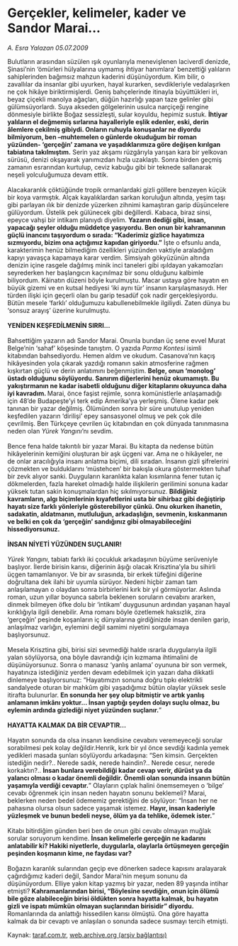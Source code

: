 # Gerçekler, kelimeler, kader ve Sandor Marai...

*A. Esra Yalazan 05.07.2009*

<div class="yazi">Bulutların arasından süzülen ışık oyunlarıyla menevişlenen laciverdî denizde, Şinasi’nin ‘ömürleri hülyalarına uymamış ihtiyar hanımlara’ benzettiği yalıların sahiplerinden bağımsız mahzun kaderini düşünüyordum. Kim bilir, o zavallılar da insanlar gibi uyurken, hayal kurarken, sevdikleriyle vedalaşırken ne çok hikâye biriktirmişlerdi. Geniş bahçelerinde itinayla büyüttükleri iri, beyaz çiçekli manolya ağaçları, düğün hazırlığı yapan taze gelinler gibi gülümsüyorlardı. Suya akseden gölgelerinin usulca narçiçeği rengine dönmesiyle birlikte Boğaz sessizleşti, sular koyuldu, hepimiz sustuk. <b>İhtiyar yalıların el değmemiş sırlarına hayalleriyle eşlik edenler, eski, derin âlemlere çekilmiş gibiydi. Onların ruhuyla konuşanlar ne diyordu bilmiyorum, ben –muhtemelen o günlerde okuduğum bir roman yüzünden- ‘gerçeğin’ zamana ve yaşadıklarımıza göre değişen kırılgan tabiatına takılmıştım.</b> Serin yaz akşamı rüzgârıyla yarışan kara bir yelkovan sürüsü, denizi okşayarak yanımızdan hızla uzaklaştı. Sonra birden geçmiş zamanın esrarından kurtulup, ceviz kabuğu gibi bir teknede sallanarak neşeli yolculuğumuza devam ettik. <br/><br/>Alacakaranlık çöktüğünde tropik ormanlardaki gizli göllere benzeyen küçük bir koya varmıştık. Alçak kayalıklardan sarkan koruluğun altında, yeşim taşı gibi parlayan ılık bir denizde yüzerken zihnimi kamaştıran garip düşüncelere gülüyordum. Üstelik pek gülünecek gibi değillerdi. Kabaca, biraz sinsi, epeyce vahşi bir intikam planıydı diyelim. <b>Yazarın dediği gibi, insan, yapacağı şeyler olduğu müddetçe yaşıyordu. Ben onun bir kahramanının güçlü inancını taşıyordum o sırada: “Kaderimiz gizlice hayatımıza sızmıyordu, bizim ona açtığımız kapıdan giriyordu.”</b> İşte o efsunlu anda, karakterimin henüz bilmediğim özellikleri yüzünden vaktiyle araladığım kapıyı yavaşça kapamaya karar verdim. Simsiyah gökyüzünün altında denizin içine rasgele dağılmış minik inci taneleri gibi ışıldayan yakamozları seyrederken her başlangıcın kaçınılmaz bir sonu olduğunu kalbimle biliyordum. Kâinatın düzeni böyle kurulmuştu. Macar ustaya göre hayatın en büyük gizemi ve en kutsal hediyesi ‘iki aynı tür’ insanın karşılaşmasıydı. Her türden ilişki için geçerli olan bu garip tesadüf çok nadir gerçekleşiyordu. Bütün mesele ‘farklı’ olduğumuzu kabullenebilmekle ilgiliydi. Zaten dünya bu ‘sonsuz arayış’ üzerine kurulmuştu. <b><br/><br/>YENİDEN KEŞFEDİLMENİN SIRRI...</b> <br/><br/>Bahsettiğim yazarın adı Sandor Marai. Onunla bundan üç sene evvel Murat Belge’nin ‘sahaf’ köşesinde tanıştım. O yazıda <i>Parma Kontesi</i> isimli kitabından bahsediyordu. Hemen aldım ve okudum. Casanova’nın kaçış hikâyesinden yola çıkarak yazdığı romanın sakin atmosferine rağmen kışkırtan güçlü ve derin anlatımını beğenmiştim. <b>Belge, onun ‘monolog’ üstadı olduğunu söylüyordu. Sanırım diğerlerini henüz okumamıştı. Bu yakıştırmanın ne kadar isabetli olduğunu diğer kitaplarını okuyunca daha iyi kavradım. </b>Marai, önce faşist rejimle, sonra komünistlerle anlaşamadığı için 48’de Budapeşte’yi terk edip Amerika’ya yerleşmiş. Ölene kadar pek tanınan bir yazar değilmiş. Ölümünden sonra bir süre unutulup yeniden keşfedilen yazarın ‘dirilişi’ epey sansasyonel olmuş ve pek çok dile çevrilmiş. Ben Türkçeye çevrilen üç kitabından en çok dünyada tanınmasına neden olan <i>Yürek Yangını</i>’nı sevdim. <br/><br/>Bence fena halde takıntılı bir yazar Marai. Bu kitapta da nedense bütün hikâyelerinin kemiğini oluşturan bir aşk üçgeni var. Ama ne o hikâyeler, ne de onlar aracılığıyla insanı anlatma biçimi, dili sıradan. İnsanın gizli şifrelerini çözmekten ve bulduklarını ‘müstehcen’ bir bakışla okura göstermekten tuhaf bir zevk alıyor sanki. Duyguların karanlıkta kalan kısımlarına fener tutan iç dökmelerden, fazla hareket olmadığı halde ilişkilerin gerilimini sonuna kadar yüksek tutan sakin konuşmalardan hiç sıkılmıyorsunuz. <b>Bildiğiniz kavramların, algı biçimlerinin kıyafetlerini usta bir sihirbaz gibi değiştirip hayatı size farklı yönleriyle gösterebiliyor çünkü. Onu okurken ihanetin, sadakatin, aldatmanın, mutluluğun, arkadaşlığın, sevmenin, kıskanmanın ve belki en çok da ‘gerçeğin’ sandığınız gibi olmayabileceğini hissediyorsunuz. <br/><br/>İNSAN NİYETİ YÜZÜNDEN SUÇLANIR! </b><i><br/><br/>Yürek Yangını</i>, tabiatı farklı iki çocukluk arkadaşının büyüme serüveniyle başlıyor. İlerde birisin karısı, diğerinin âşığı olacak Krisztina’yla bu sihirli üçgen tamamlanıyor. Ve bir av sırasında, bir erkek tüfeğini diğerine doğrultana dek ilahi bir uyumla sürüyor. Nedeni hiçbir zaman tam anlaşılamayan o olaydan sonra birbirlerini kırk bir yıl görmüyorlar. Aslında roman, uzun yıllar boyunca sabırla beklenen soruların cevabını ararken, dinmek bilmeyen öfke dolu bir ‘intikam’ duygusunun ardından yaşanan hayal kırıklığıyla ilgili denebilir. Ama romanı böyle özetlemek haksızlık, zira ‘gerçeğin’ peşinde koşanların iç dünyalarına girdiğinizde insan denilen garip, anlaşılmaz varlığın, eylemini değil samimi niyetini sorgulamaya başlıyorsunuz. <br/><br/>Mesela Krisztina gibi, birisi sizi sevmediği halde ısrarla duygularıyla ilgili yalan söylüyorsa, ona böyle davrandığı için kızmama ihtimalini de düşünüyorsunuz. Sonra o manasız ‘yanlış anlama’ oyununa bir son vermek, hayatınıza istediğiniz yerden devam edebilmek için yazarı daha dikkatli dinlemeye başlıyorsunuz: “Hayatımızın sonuna doğru tıpkı elektrikli sandalyede oturan bir mahkûm gibi yaşadığımız bütün olaylar yüksek sesle itirafta bulunurlar. <b>En sonunda her şey olup bitmiştir ve artık yanlış anlamanın imkânı yoktur... İnsan yaptığı şeyden dolayı suçlu olmaz, bu eylemin ardında gizlediği niyet yüzünden suçlanır.</b>” <b><br/><br/>HAYATTA KALMAK DA BİR CEVAPTIR...</b> <br/><br/>Hayatın sonunda da olsa insanın kendisine cevabını veremeyeceği sorular sorabilmesi pek kolay değildir.Henrik, kırk bir yıl önce sevdiği kadınla yemek yedikleri masada şunları söylüyordu arkadaşına: “Sen kimsin. Gerçekten istediğin nedir?.. Nerede sadık, nerede haindin?.. Nerede cesur, nerede korkaktın?.. <b>İnsan bunlara verebildiği kadar cevap verir, dürüst ya da yalancı olması o kadar önemli değildir. Önemli olan sonunda insanın bütün yaşamıyla verdiği cevaptır.</b>” Olayların çıplak halini önemsemeyen o ‘bilge’ cevabı öğrenmek için insan neden hayatın sonunu beklemeli? Marai, beklerken neden bedel ödememiz gerektiğini de söylüyor: “İnsan her ne pahasına olursa olsun sadece yaşamak istemez. <b>Hayır, insan kaderiyle yüzleşmek ve bunun bedeli neyse, ölüm ya da tehlike, ödemek ister.</b>” <br/><br/>Kitabı bitirdiğim günden beri ben de onun gibi cevabı olmayan muğlak sorular soruyorum kendime. <b>İnsan kelimelerle gerçeğin ne kadarını anlatabilir ki? Hakiki niyetlerle, duygularla, olaylarla örtüşmeyen gerçeğin peşinden koşmanın kime, ne faydası var? </b><br/><br/>Boğazın karanlık sularından geçip eve dönerken sadece kapısını aralayarak çağırdığımız kaderi değil, Sandor Marai’nin meşum sonunu da düşünüyordum. Elliye yakın kitap yazmış bir yazar, neden 89 yaşında intihar etmişti? <b>Kahramanlarından birisi, “Böylesine sevdiğin, onun için ölümü bile göze alabileceğin birisi öldükten sonra hayatta kalmak, bu hayatın gizli ve ispatı mümkün olmayan suçlarından birisidir” diyordu.</b> Romanlarında da anlattığı hissedilen karısı ölmüştü. Ona göre hayatta kalmak da bir cevaptı ve anlaşılan o sonunda sadece susmayı tercih etmişti.</div>

Kaynak: [taraf.com.tr](http://www.taraf.com.tr:80/a-esra-yalazan/makale-gercekler-kelimeler-kader-ve-sandor-marai.htm), [web.archive.org (arşiv bağlantısı)](http://web.archive.org/web/20100611084952/http://www.taraf.com.tr:80/a-esra-yalazan/makale-gercekler-kelimeler-kader-ve-sandor-marai.htm)
